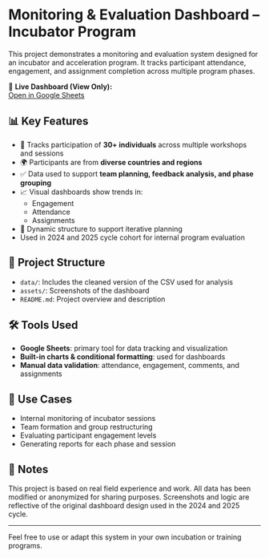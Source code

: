 # Monitoring & Evaluation Dashboard – Incubator Program

This project demonstrates a monitoring and evaluation system designed for an incubator and acceleration program. It tracks participant attendance, engagement, and assignment completion across multiple program phases.

🔗 **Live Dashboard (View Only):**  
[Open in Google Sheets](https://docs.google.com/spreadsheets/d/19i8LeRuN3D0MkgRJymgcsFtVChaWNvpwXxFmurXaOpI/edit?usp=sharing)

## 📊 Key Features
- 📅 Tracks participation of **30+ individuals** across multiple workshops and sessions
- 🌍 Participants are from **diverse countries and regions**
- ✅ Data used to support **team planning, feedback analysis, and phase grouping**
- 📈 Visual dashboards show trends in:
  - Engagement
  - Attendance
  - Assignments
- 🔄 Dynamic structure to support iterative planning
- Used in 2024 and 2025 cycle cohort for internal program evaluation

## 📁 Project Structure
- `data/`: Includes the cleaned version of the CSV used for analysis
- `assets/`: Screenshots of the dashboard
- `README.md`: Project overview and description


## 🛠 Tools Used

- **Google Sheets**: primary tool for data tracking and visualization
- **Built-in charts & conditional formatting**: used for dashboards
- **Manual data validation**: attendance, engagement, comments, and assignments

## 🚀 Use Cases

- Internal monitoring of incubator sessions
- Team formation and group restructuring
- Evaluating participant engagement levels
- Generating reports for each phase and session

## 📌 Notes

This project is based on real field experience and work. All data has been modified or anonymized for sharing purposes. Screenshots and logic are reflective of the original dashboard design used in the 2024 and 2025 cycle.

---

Feel free to use or adapt this system in your own incubation or training programs.

